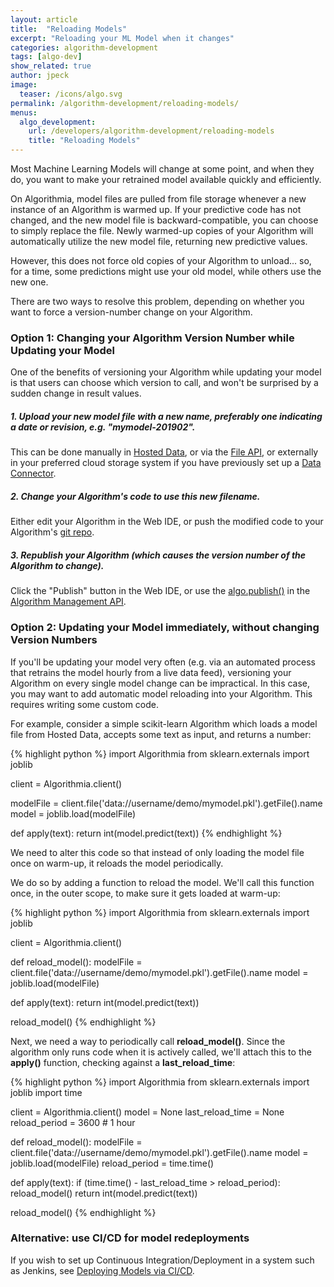 ```yaml
---
layout: article
title:  "Reloading Models"
excerpt: "Reloading your ML Model when it changes"
categories: algorithm-development
tags: [algo-dev]
show_related: true
author: jpeck
image:
  teaser: /icons/algo.svg
permalink: /algorithm-development/reloading-models/
menus:
  algo_development:
    url: /developers/algorithm-development/reloading-models
    title: "Reloading Models"
---
```


Most Machine Learning Models will change at some point, and when they do, you want to make your retrained model available quickly and efficiently.

On Algorithmia, model files are pulled from file storage whenever a new instance of an Algorithm is warmed up. If your predictive code has not changed, and the new model file is backward-compatible, you can choose to simply replace the file. Newly warmed-up copies of your Algorithm will automatically utilize the new model file, returning new predictive values.

However, this does not force old copies of your Algorithm to unload... so, for a time, some predictions might use your old model, while others use the new one.

There are two ways to resolve this problem, depending on whether you want to force a version-number change on your Algorithm.

### Option 1: Changing your Algorithm Version Number while Updating your Model

One of the benefits of versioning your Algorithm while updating your model is that users can choose which version to call, and won't be surprised by a sudden change in result values.

##### 1. Upload your new model file with a new name, preferably one indicating a date or revision, e.g. "mymodel-201902".

This can be done manually in [Hosted Data]({{site.url}}/data), or via the [File API](https://docs.algorithmia.com/#upload-a-file), or externally in your preferred cloud storage system if you have previously set up a [Data Connector]({{site.url}}{{site.baseurl}}/data/hosted).

##### 2. Change your Algorithm's code to use this new filename.

Either edit your Algorithm in the Web IDE, or push the modified code to your Algorithm's [git repo]({{site.url}}{{site.baseurl}}/algorithm-development/git).

##### 3. Republish your Algorithm (which causes the version number of the Algorithm to change).

Click the "Publish" button in the Web IDE, or use the [algo.publish()](https://docs.algorithmia.com/?python#publish-an-algorithm) in the [Algorithm Management API]({{site.url}}{{site.baseurl}}/algorithm-development/algorithm-management-api).


### Option 2: Updating your Model immediately, without changing Version Numbers

If you'll be updating your model very often (e.g. via an automated process that retrains the model hourly from a live data feed), versioning your Algorithm on every single model change can be impractical. In this case, you may want to add automatic model reloading into your Algorithm. This requires writing some custom code.

For example, consider a simple scikit-learn Algorithm which loads a model file from Hosted Data, accepts some text as input, and returns a number:

{% highlight python %}
import Algorithmia
from sklearn.externals import joblib

client = Algorithmia.client()

modelFile = client.file('data://username/demo/mymodel.pkl').getFile().name
model = joblib.load(modelFile)

def apply(text):
    return int(model.predict(text))
{% endhighlight %}

We need to alter this code so that instead of only loading the model file once on warm-up, it reloads the model periodically.

We do so by adding a function to reload the model. We'll call this function once, in the outer scope, to make sure it gets loaded at warm-up:

{% highlight python %}
import Algorithmia
from sklearn.externals import joblib

client = Algorithmia.client()

def reload_model():
    modelFile = client.file('data://username/demo/mymodel.pkl').getFile().name
    model = joblib.load(modelFile)

def apply(text):
    return int(model.predict(text))

reload_model()
{% endhighlight %}

Next, we need a way to periodically call **reload_model()**. Since the algorithm only runs code when it is actively called, we'll attach this to the **apply()** function, checking against a **last_reload_time**:

{% highlight python %}
import Algorithmia
from sklearn.externals import joblib
import time

client = Algorithmia.client()
model = None
last_reload_time = None
reload_period = 3600 # 1 hour

def reload_model():
    modelFile = client.file('data://username/demo/mymodel.pkl').getFile().name
    model = joblib.load(modelFile)
    reload_period = time.time()

def apply(text):
    if (time.time() - last_reload_time > reload_period):
        reload_model()
    return int(model.predict(text))

reload_model()
{% endhighlight %}


### Alternative: use CI/CD for model redeployments

If you wish to set up Continuous Integration/Deployment in a system such as Jenkins, see [Deploying Models via CI/CD]({{site.url}}{{site.baseurl}}/algorithm-development/ci-cd).
